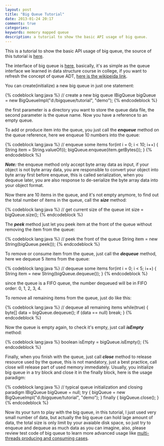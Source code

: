 ```yaml
---
layout: post
title: "Big Queue Tutorial"
date: 2013-01-24 20:17
comments: true
categories: 
keywords: memory mapped queue
description: a tutorial to show the basic API usage of big queue.
---
```


This is a tutorial to show the basic API usage of big queue, the source of this tutorial is [here](https://github.com/bulldog2011/bigqueue/blob/master/src/test/java/com/leansoft/bigqueue/tutorial/BigQueueTutorial.java).

The interface of big queue is [here](https://github.com/bulldog2011/bigqueue/blob/master/src/main/java/com/leansoft/bigqueue/IBigQueue.java), basically, it's as simple as the queue interface we learned in data structure course in college, if you want to refresh the concept of queue ADT, [here is the wikipeida link](http://en.wikipedia.org/wiki/Queue_%28abstract_data_type%29).


You can create(initialize) a new big queue in just one statement:

{% codeblock lang:java %}
// create a new big queue
IBigQueue bigQueue = new BigQueueImpl("d:/bigqueue/tutorial", "demo");
{% endcodeblock %}

the first parameter is a directory you want to store the queue data file, the second parameter is the queue name. Now you have a reference to an empty queue.

<!--more-->


To add or produce item into the queue, you just call the ***enqueue*** method on the queue reference, here we enqueue 10 numbers into the queue:

{% codeblock lang:java %}
// enqueue some items
for(int i = 0; i < 10; i++) {
	String item = String.valueOf(i);
	bigQueue.enqueue(item.getBytes());
}
{% endcodeblock %}

***Note:*** the enqueue method only accept byte array data as input, if your object is not byte array data, you are responsible to convert your object into byte array first before enqueue, this is called serialization, when you dequeue later, you are also response to de-serialize the byte array data into your object format.


Now there are 10 items in the queue, and it's not empty anymore, to find out the total number of items in the queue, call the ***size*** method:

{% codeblock lang:java %}
// get current size of the queue
int size = bigQueue.size();
{% endcodeblock %}

The ***peek*** method just let you peek item at the front of the queue without removing the item from the queue:

{% codeblock lang:java %}
// peek the front of the queue
String item = new String(bigQueue.peek());
{% endcodeblock %}

To remove or consume item from the queue, just call the ***dequeue*** method, here we dequeue 5 items from the queue:

{% codeblock lang:java %}
// dequeue some items 
for(int i = 0; i < 5; i++) {
	String item = new String(bigQueue.dequeue());
}
{% endcodeblock %}

since the queue is a FIFO queue, the number dequeued will be in FIFO order: 0, 1, 2, 3, 4.

To remove all remaining items from the queue, just do like this:

{% codeblock lang:java %}
// dequeue all remaining items
while(true) {
	byte[] data = bigQueue.dequeue();
	if (data == null) break;
}
{% endcodeblock %}

Now the queue is empty again, to check it's empty, just call ***isEmpty*** method:

{% codeblock lang:java %}
boolean isEmpty = bigQueue.isEmpty();
{% endcodeblock %}

Finally, when you finish with the queue, just call ***close*** method to release resource used by the queue, this is not mandatory, just a best practice, call close will release part of used memory immediately. Usually, you initialize big queue in a try block and close it in the finally block, here is the usage paradigm:

{% codeblock lang:java %}
// typical queue initialization and closing paradigm
IBigQueue bigQueue = null;
try {
    bigQueue = new BigQueueImpl("d:/bigqueue/tutorial", "demo");
} finally {
    bigQueue.close();
}
{% endcodeblock %}

Now its your turn to play with the big queue, in this tutorial, I just used very small number of data, but actually the big queue can hold lage amount of data, the total size is only limit by your avaiable disk space, so just try to enqueue and dequeue as much data as you can imagine, also, please review test code of big queue to learn more advanced usage like [multi-threads producing and consuming cases](https://github.com/bulldog2011/bigqueue/tree/master/src/test/java/com/leansoft/bigqueue/load).

